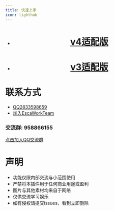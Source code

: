 ```yaml
---
title: 快速上手
icon: lighthub
---
```

<div align="center">


* # [v4适配版](/v4guide)
* # [v3适配版](/v3guide)
</div>

# 联系方式
- [QQ2833598659](https://qm.qq.com/q/G0y1D5vYqc)
- [加入EscaWorkTeam](http://qm.qq.com/cgi-bin/qm/qr?_wv=1027&k=ux13uh14gzHEIqZZWTXsOxWmWKoFBdDy&authKey=iK2gSwrO6QNJSNVuGcbOjuDpMxQW9%2FuuhpqGC4Twyh5Su1pRXyv6Au2rjLOYZcQU&noverify=0&group_code=274549827)
### 交流群: 958866155<br>
[点击加入QQ交流群](https://qm.qq.com/q/6Y02r2e35K)

# 声明
- 功能仅限内部交流与小范围使用
- 严禁将本插件用于任何商业用途或盈利
- 图片与其他素材均来自于网络
- 仅供交流学习娱乐
- 如有侵权请提交issues，看到立即删除
